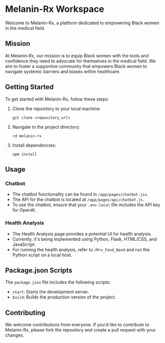 # Melanin-Rx Workspace

Welcome to Melanin-Rx, a platform dedicated to empowering Black women in the medical field.

## Mission

At Melanin-Rx, our mission is to equip Black women with the tools and confidence they need to advocate for themselves in the medical field. We aim to foster a supportive community that empowers Black women to navigate systemic barriers and biases within healthcare.

## Getting Started

To get started with Melanin-Rx, follow these steps:

1. Clone the repository to your local machine:
   ```
   git clone <repository_url>
   ```

2. Navigate to the project directory:
   ```
   cd melanin-rx
   ```

3. Install dependencies:
   ```
   npm install
   ```

## Usage

### Chatbot
- The chatbot functionality can be found in `/app/pages/chatbot.jsx`.
- The API for the chatbot is located at `/app/pages/api/chatbot.js`.
- To use the chatbot, ensure that your `.env.local` file includes the API key for OpenAI.

### Health Analysis
- The Health Analysis page provides a potential UI for health analysis.
- Currently, it's being implemented using Python, Flask, HTML/CSS, and JavaScript.
- For running the health analysis, refer to `/Mrx_Fend_Bend` and run the Python script on a local host.

## Package.json Scripts

The `package.json` file includes the following scripts:

- `start`: Starts the development server.
- `build`: Builds the production version of the project.

## Contributing

We welcome contributions from everyone. If you'd like to contribute to Melanin-Rx, please fork the repository and create a pull request with your changes.
